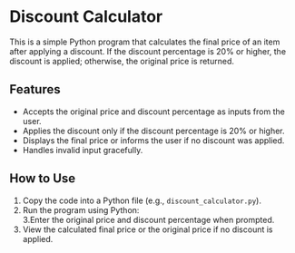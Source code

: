 # Discount Calculator

This is a simple Python program that calculates the final price of an item after applying a discount. If the discount percentage is 20% or higher, the discount is applied; otherwise, the original price is returned.

## Features

- Accepts the original price and discount percentage as inputs from the user.
- Applies the discount only if the discount percentage is 20% or higher.
- Displays the final price or informs the user if no discount was applied.
- Handles invalid input gracefully.

## How to Use

1. Copy the code into a Python file (e.g., `discount_calculator.py`).
2. Run the program using Python:  
3.Enter the original price and discount percentage when prompted.
4. View the calculated final price or the original price if no discount is applied.
